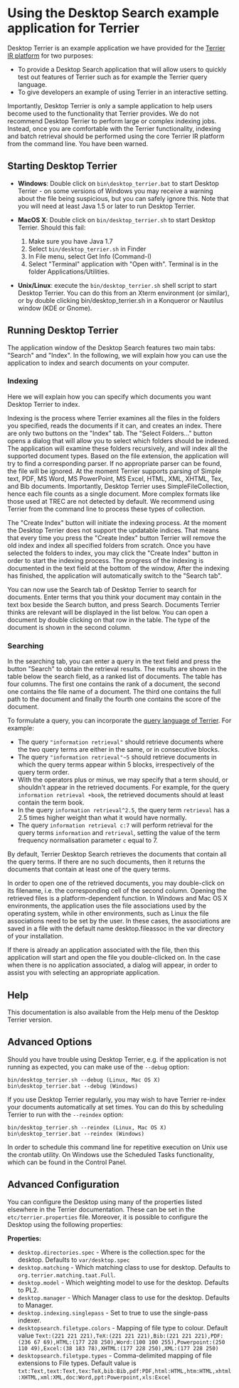 # Using the Desktop Search example application for Terrier

Desktop Terrier is an example application we have provided for the [Terrier IR platform](http://terrier.org) for two purposes:

*   To provide a Desktop Search application that will allow users to quickly test out features of Terrier such as for example the Terrier query language.
*   To give developers an example of using Terrier in an interactive setting.

Importantly, Desktop Terrier is only a sample application to help users become used to the functionality that Terrier provides. We do not recommend Desktop Terrier to perform large or complex indexing jobs. Instead, once you are comfortable with the Terrier functionality, indexing and batch retrieval should be performed using the core Terrier IR platform from the command line. You have been warned.

## Starting Desktop Terrier

*   **Windows**: Double click on `bin\desktop_terrier.bat` to start Desktop Terrier - on some versions of Windows you may receive a warning about the file being suspicious, but you can safely ignore this. Note that you will need at least Java 1.5 or later to run Desktop Terrier.

*   **MacOS X**: Double click on `bin/desktop_terrier.sh` to start Desktop Terrier. Should this fail:
    1.  Make sure you have Java 1.7
    2.  Select `bin/desktop_terrier.sh` in Finder
    3.  In File menu, select Get Info (Command-I)
    4.  Select "Terminal" application with "Open with". Terminal is in the folder Applications/Utilities.  

*   **Unix/Linux**: execute the `bin/desktop_terrier.sh` shell script to start Desktop Terrier. You can do this from an Xterm environment (or similar), or by double clicking bin/desktop_terrier.sh in a Konqueror or Nautilus window (KDE or Gnome).

## Running Desktop Terrier

The application window of the Desktop Search features two main tabs: "Search" and "Index". In the following, we will explain how you can use the application to index and search documents on your computer.

### Indexing

Here we will explain how you can specify which documents you want Desktop Terrier to index.

Indexing is the process where Terrier examines all the files in the folders you specified, reads the documents if it can, and creates an index. There are only two buttons on the "Index" tab. The "Select Folders..." button opens a dialog that will allow you to select which folders should be indexed. The application will examine these folders recursively, and will index all the supported document types. Based on the file extension, the application will try to find a corresponding parser. If no appropriate parser can be found, the file will be ignored. At the moment Terrier supports parsing of Simple text, PDF, MS Word, MS PowerPoint, MS Excel, HTML, XML, XHTML, Tex, and Bib documents. Importantly, Desktop Terrier uses SimpleFileCollection, hence each file counts as a single document. More complex formats like those used at TREC are not detected by default. We recommend using Terrier from the command line to process these types of collection.

The "Create Index" button will initiate the indexing process. At the moment the Desktop Terrier does not support the updatable indices. That means that every time you press the "Create Index" button Terrier will remove the old index and index all specified folders from scratch. Once you have selected the folders to index, you may click the "Create Index" button in order to start the indexing process. The progress of the indexing is documented in the text field at the bottom of the window, After the indexing has finished, the application will automatically switch to the "Search tab".

You can now use the Search tab of Desktop Terrier to search for documents. Enter terms that you think your document may contain in the text box beside the Search button, and press Search. Documents Terrier thinks are relevant will be displayed in the list below. You can open a document by double clicking on that row in the table. The type of the document is shown in the second column.

### Searching

In the searching tab, you can enter a query in the text field and press the button "Search" to obtain the retrieval results. The results are shown in the table below the search field, as a ranked list of documents. The table has four columns. The first one contains the rank of a document, the second one contains the file name of a document. The third one contains the full path to the document and finally the fourth one contains the score of the document.

To formulate a query, you can incorporate the [query language of Terrier](http://terrier.org/docs/current/querylanguage.html). For example:

*   The query `"information retrieval"` should retrieve documents where the two query terms are either in the same, or in consecutive blocks.
*   The query `"information retrieval"~5` should retrieve documents in which the query terms appear within 5 blocks, irrespectively of the query term order.
*   With the operators plus or minus, we may specify that a term should, or shouldn't appear in the retrieved documents. For example, for the query `information retrieval +book`, the retrieved documents should at least contain the term book.
*   In the query `information retrieval^2.5`, the query term `retrieval` has a 2.5 times higher weight than what it would have normally.
*   The query `information retrieval c:7` will perform retrieval for the query terms `information` and `retrieval`, setting the value of the term frequency normalisation parameter `c` equal to 7.

By default, Terrier Desktop Search retrieves the documents that contain all the query terms. If there are no such documents, then it returns the documents that contain at least one of the query terms.

In order to open one of the retrieved documents, you may double-click on its filename, i.e. the corresponding cell of the second column. Opening the retrieved files is a platform-dependent function. In Windows and Mac OS X environments, the application uses the file associations used by the operating system, while in other environments, such as Linux the file associations need to be set by the user. In these cases, the associations are saved in a file with the default name desktop.fileassoc in the var directory of your installation.

If there is already an application associated with the file, then this application will start and open the file you double-clicked on. In the case when there is no application associated, a dialog will appear, in order to assist you with selecting an appropriate application.

## Help

This documentation is also available from the Help menu of the Desktop Terrier version.

## Advanced Options

Should you have trouble using Desktop Terrier, e.g. if the application is not running as expected, you can make use of the `--debug` option:

	bin/desktop_terrier.sh --debug (Linux, Mac OS X)
	bin\desktop_terrier.bat --debug (Windows)

If you use Desktop Terrier regularly, you may wish to have Terrier re-index your documents automatically at set times. You can do this by scheduling Terrier to run with the `--reindex` option:

	bin/desktop_terrier.sh --reindex (Linux, Mac OS X)
	bin\desktop_terrier.bat --reindex (Windows)

In order to schedule this command line for repetitive execution on Unix use the crontab utility. On Windows use the Scheduled Tasks functionality, which can be found in the Control Panel.

## Advanced Configuration

You can configure the Desktop using many of the properties listed elsewhere in the Terrier documentation. These can be set in the `etc/terrier.properties` file. Moreover, it is possible to configure the Desktop using the following properties:

**Properties:**

*   `desktop.directories.spec` - Where is the collection.spec for the desktop. Defaults to `var/desktop.spec`
*   `desktop.matching` - Which matching class to use for desktop. Defaults to `org.terrier.matching.taat.Full`.
*   `desktop.model` - Which weighting model to use for the desktop. Defaults to PL2.
*   `desktop.manager` - Which Manager class to use for the desktop. Defaults to Manager.
*   `desktop.indexing.singlepass` - Set to true to use the single-pass indexer.
*   `desktopsearch.filetype.colors` - Mapping of file type to colour. Default value `Text:(221 221 221),TeX:(221 221 221),Bib:(221 221 221),PDF:(236 67 69),HTML:(177 228 250),Word:(100 100 255),Powerpoint:(250 110 49),Excel:(38 183 78),XHTML:(177 228 250),XML:(177 228 250)`
*   `desktopsearch.filetype.types` - Comma-delimited mapping of file extensions to File types. Default value is `txt:Text,text:Text,tex:TeX,bib:Bib,pdf:PDF,html:HTML,htm:HTML,xhtml:XHTML,xml:XML,doc:Word,ppt:Powerpoint,xls:Excel`
